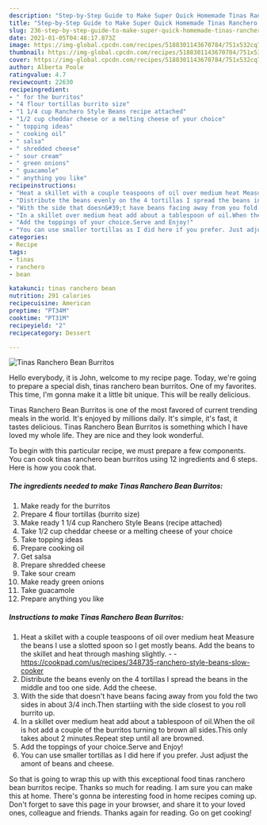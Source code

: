 ```yaml
---
description: "Step-by-Step Guide to Make Super Quick Homemade Tinas Ranchero Bean Burritos"
title: "Step-by-Step Guide to Make Super Quick Homemade Tinas Ranchero Bean Burritos"
slug: 236-step-by-step-guide-to-make-super-quick-homemade-tinas-ranchero-bean-burritos
date: 2021-01-05T04:48:17.873Z
image: https://img-global.cpcdn.com/recipes/5188301143670784/751x532cq70/tinas-ranchero-bean-burritos-recipe-main-photo.jpg
thumbnail: https://img-global.cpcdn.com/recipes/5188301143670784/751x532cq70/tinas-ranchero-bean-burritos-recipe-main-photo.jpg
cover: https://img-global.cpcdn.com/recipes/5188301143670784/751x532cq70/tinas-ranchero-bean-burritos-recipe-main-photo.jpg
author: Alberta Poole
ratingvalue: 4.7
reviewcount: 22630
recipeingredient:
- " for the burritos"
- "4 flour tortillas burrito size"
- "1 1/4 cup Ranchero Style Beans recipe attached"
- "1/2 cup cheddar cheese or a melting cheese of your choice"
- " topping ideas"
- " cooking oil"
- " salsa"
- " shredded cheese"
- " sour cream"
- " green onions"
- " guacamole"
- " anything you like"
recipeinstructions:
- "Heat a skillet with a couple teaspoons of oil over medium heat Measure the beans I use a slotted spoon so I get mostly beans. Add the beans to the skillet and heat through mashing slightly.  https://cookpad.com/us/recipes/348735-ranchero-style-beans-slow-cooker"
- "Distribute the beans evenly on the 4 tortillas I spread the beans in the middle and too one side. Add the cheese."
- "With the side that doesn&#39;t have beans facing away from you fold the two sides in about 3/4 inch.Then startiing with the side closest to you roll burrito up."
- "In a skillet over medium heat add about a tablespoon of oil.When the oil is hot add a couple of the burritos turning to brown all sides.This only takes about 2 minutes.Repeat step until all are browned."
- "Add the toppings of your choice.Serve and Enjoy!"
- "You can use smaller tortillas as I did here if you prefer. Just adjust the amont of beans and cheese."
categories:
- Recipe
tags:
- tinas
- ranchero
- bean

katakunci: tinas ranchero bean 
nutrition: 291 calories
recipecuisine: American
preptime: "PT34M"
cooktime: "PT31M"
recipeyield: "2"
recipecategory: Dessert

---
```



![Tinas Ranchero Bean Burritos](https://img-global.cpcdn.com/recipes/5188301143670784/751x532cq70/tinas-ranchero-bean-burritos-recipe-main-photo.jpg)

Hello everybody, it is John, welcome to my recipe page. Today, we're going to prepare a special dish, tinas ranchero bean burritos. One of my favorites. This time, I'm gonna make it a little bit unique. This will be really delicious.

Tinas Ranchero Bean Burritos is one of the most favored of current trending meals in the world. It's enjoyed by millions daily. It's simple, it's fast, it tastes delicious. Tinas Ranchero Bean Burritos is something which I have loved my whole life. They are nice and they look wonderful.




To begin with this particular recipe, we must prepare a few components. You can cook tinas ranchero bean burritos using 12 ingredients and 6 steps. Here is how you cook that.

<!--inarticleads1-->

##### The ingredients needed to make Tinas Ranchero Bean Burritos:

1. Make ready  for the burritos
1. Prepare 4 flour tortillas (burrito size)
1. Make ready 1 1/4 cup Ranchero Style Beans (recipe attached)
1. Take 1/2 cup cheddar cheese or a melting cheese of your choice
1. Take  topping ideas
1. Prepare  cooking oil
1. Get  salsa
1. Prepare  shredded cheese
1. Take  sour cream
1. Make ready  green onions
1. Take  guacamole
1. Prepare  anything you like




<!--inarticleads2-->

##### Instructions to make Tinas Ranchero Bean Burritos:

1. Heat a skillet with a couple teaspoons of oil over medium heat Measure the beans I use a slotted spoon so I get mostly beans. Add the beans to the skillet and heat through mashing slightly. -  - https://cookpad.com/us/recipes/348735-ranchero-style-beans-slow-cooker
1. Distribute the beans evenly on the 4 tortillas I spread the beans in the middle and too one side. Add the cheese.
1. With the side that doesn&#39;t have beans facing away from you fold the two sides in about 3/4 inch.Then startiing with the side closest to you roll burrito up.
1. In a skillet over medium heat add about a tablespoon of oil.When the oil is hot add a couple of the burritos turning to brown all sides.This only takes about 2 minutes.Repeat step until all are browned.
1. Add the toppings of your choice.Serve and Enjoy!
1. You can use smaller tortillas as I did here if you prefer. Just adjust the amont of beans and cheese.




So that is going to wrap this up with this exceptional food tinas ranchero bean burritos recipe. Thanks so much for reading. I am sure you can make this at home. There's gonna be interesting food in home recipes coming up. Don't forget to save this page in your browser, and share it to your loved ones, colleague and friends. Thanks again for reading. Go on get cooking!
